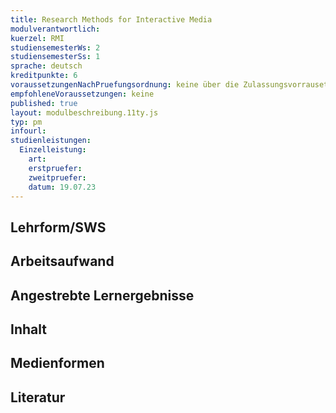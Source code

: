 ```yaml
---
title: Research Methods for Interactive Media
modulverantwortlich: 
kuerzel: RMI
studiensemesterWs: 2
studiensemesterSs: 1
sprache: deutsch
kreditpunkte: 6
voraussetzungenNachPruefungsordnung: keine über die Zulassungsvorrausetzungen zum Studium hinausgehenden
empfohleneVoraussetzungen: keine
published: true
layout: modulbeschreibung.11ty.js
typ: pm
infourl: 
studienleistungen:
  Einzelleistung:
    art: 
    erstpruefer: 
    zweitpruefer: 
    datum: 19.07.23
---
```


## Lehrform/SWS

## Arbeitsaufwand

## Angestrebte Lernergebnisse

## Inhalt

## Medienformen

## Literatur

